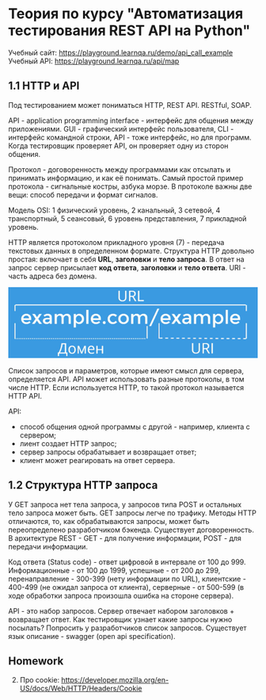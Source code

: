 # Теория по курсу "Автоматизация тестирования REST API на Python"
Учебный сайт: https://playground.learnqa.ru/demo/api_call_example
Учебный API: https://playground.learnqa.ru/api/map

## 1.1 HTTP и API

Под тестированием может пониматься HTTP, REST API. RESTful, SOAP.

API - application programming interface - интерфейс для общения между приложениями.
GUI - графический интерфейс пользователя, CLI - интерфейс командной строки, API - тоже интерфейс, но для программ.
Когда тестировщик проверяет API, он проверяет одну из сторон общения. 

Протокол - договоренность между программами как отсылать и принимать информацию, и как её понимать. Самый простой пример протокола - сигнальные костры, азбука морзе. В протоколе важны две вещи: способ передачи и формат сигналов.

Модель OSI: 1 физический уровень, 2 канальный, 3 сетевой, 4 транспортный, 5 сеансовый, 6 уровень представления, 7 прикладной уровень.

HTTP является протоколом прикладного уровня (7) - передача текстовых данных в определенном формате. Структура HTTP довольно простая: включает в себя **URL**, **заголовки** и **тело запроса**. В ответ на запрос сервер присылает **код ответа**, **заголовки** и **тело ответа**. 
URI - часть адреса без домена.

![](img/url_structure.png)

Список запросов и параметров, которые имеют смысл для сервера, определяется API. API может использовать разные протоколы, в том числе HTTP. Если используется HTTP, то такой протокол называется HTTP API.

API:
- способ общения одной программы с другой - например, клиента с сервером;
- лиент создает HTTP запрос;
- сервер запросы обрабатывает и возвращает ответ;
- клиент может реагировать на ответ сервера.

## 1.2 Структура HTTP запроса

У GET запроса нет тела запроса, у запросов типа POST и остальных тело запроса может быть. GET запросы легче по трафику.
Методы HTTP отличаются, то, как обрабатываются запросы, может быть переопределено разработчиком бэкенда. Существует договоренность. В архитектуре REST - GET - для получение информации, POST - для передачи информации.

Код ответа (Status code) - ответ цифровой в интервале от 100 до 999. Информационные - от 100 до 1999, успешные - от 200 до 299, перенаправление - 300-399 (нету информации по URL), клиентские - 400-499 (не ожидал запроса от клиента), серверные - от 500-599 (в ходе обработки запроса произошла ошибка на стороне сервера).

API - это набор запросов. Сервер отвечает набором заголовков + возвращает ответ.
Как тестировщик узнает какие запросы нужно посылать? Попросить у разработчиков список запросов. Существует язык описание - swagger (open api specification).

## Homework

2. Про cookie:  https://developer.mozilla.org/en-US/docs/Web/HTTP/Headers/Cookie